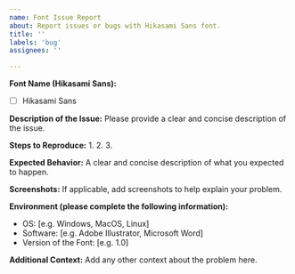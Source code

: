 ```yaml
---
name: Font Issue Report
about: Report issues or bugs with Hikasami Sans font.
title: ''
labels: 'bug'
assignees: ''

---
```


**Font Name (Hikasami Sans):**
- [ ] Hikasami Sans

**Description of the Issue:**
Please provide a clear and concise description of the issue.

**Steps to Reproduce:**
1. 
2. 
3. 

**Expected Behavior:**
A clear and concise description of what you expected to happen.

**Screenshots:**
If applicable, add screenshots to help explain your problem.

**Environment (please complete the following information):**
 - OS: [e.g. Windows, MacOS, Linux]
 - Software: [e.g. Adobe Illustrator, Microsoft Word]
 - Version of the Font: [e.g. 1.0]

**Additional Context:**
Add any other context about the problem here.
